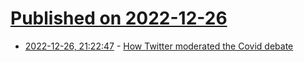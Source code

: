 # [Published on 2022-12-26](index.md)

* [2022-12-26, 21:22:47](https://news.ycombinator.com/item?id=34142030) - [How Twitter moderated the Covid debate](https://www.thefp.com/p/how-twitter-rigged-the-covid-debate)
